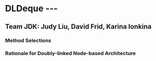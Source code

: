 # DLDeque ---
## Team JDK: Judy Liu, David Frid, Karina Ionkina

### Method Selections

### Rationale for Doubly-linked Node-based Architecture
